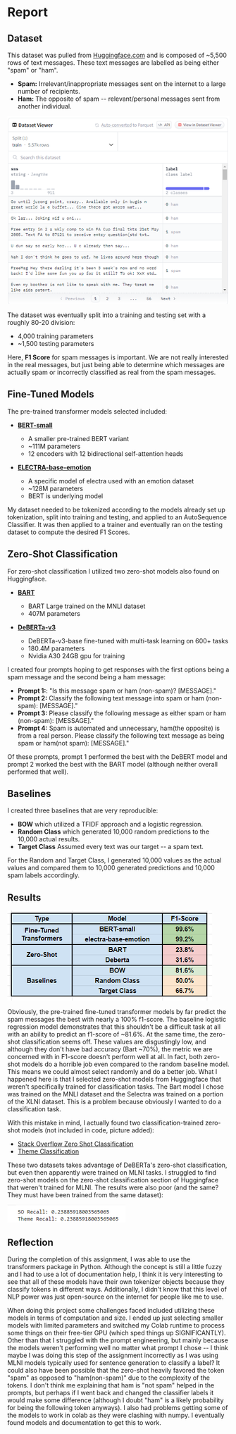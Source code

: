 # Report

## Dataset
This dataset was pulled from [Huggingface.com](https://huggingface.co/datasets/sms_spam) and is composed of ~5,500 rows of text messages. These text messages are labelled as being either "spam" or "ham".
* **Spam:** Irrelevant/inappropriate messages sent on the internet to a large number of recipients.
* **Ham:** The opposite of spam -- relevant/personal messages sent from another individual.

![Dataset](images/sms_spam_dataset.png)

The dataset was eventually split into a training and testing set with a roughly 80-20 division:
* 4,000 training parameters
* ~1,500 testing parameters

Here, **F1 Score** for spam messages is important. We are not really interested in the real messages, but just being able to determine which messages are actually spam or incorrectly classified as real from the spam messages. 

## Fine-Tuned Models
The pre-trained transformer models selected included: 
* [**BERT-small**](https://huggingface.co/prajjwal1/bert-small)
  * A smaller pre-trained BERT variant
  * ~111M parameters
  * 12 encoders with 12 bidirectional self-attention heads
    
* [**ELECTRA-base-emotion**](https://huggingface.co/bhadresh-savani/electra-base-emotion)
  * A specific model of electra used with an emotion dataset
  * ~128M parameters
  * BERT is underlying model

My dataset needed to be tokenized according to the models already set up tokenization, split into training and testing, and applied to an AutoSequence Classifier. It was then applied to a trainer and eventually ran on the testing dataset to compute the desired F1 Scores.

## Zero-Shot Classification
For zero-shot classification I utilized two zero-shot models also found on Huggingface.

* [**BART**](https://huggingface.co/docs/transformers/en/model_doc/bart)
  * BART Large trained on the MNLI dataset
  * 407M parameters
    
* [**DeBERTa-v3**](https://huggingface.co/sileod/deberta-v3-base-tasksource-nli)
  * DeBERTa-v3-base fine-tuned with multi-task learning on 600+ tasks
  * 180.4M parameters
  * Nvidia A30 24GB gpu for training

 I created four prompts hoping to get responses with the first options being a spam message and the second being a ham message:

 * **Prompt 1:**: "Is this message spam or ham (non-spam)? [MESSAGE]."
 * **Prompt 2:** Classify the following text message into spam or ham (non-spam): [MESSAGE]."
 * **Prompt 3:** Please classify the following message as either spam or ham (non-spam): [MESSAGE]."
 * **Prompt 4:** Spam is automated and unnecessary, ham(the opposite) is from a real person. Please classify the following text message as being spam or ham(not spam): [MESSAGE]."

Of these prompts, prompt 1 performed the best with the DeBERT model and prompt 2 worked the best with the BART model (although neither overall performed that well).

## Baselines
I created three baselines that are very reproducible:
* **BOW** which utilized a TFIDF approach and a logistic regression.
* **Random Class** which generated 10,000 random predictions to the 10,000 actual results.
* **Target Class** Assumed every text was our target -- a spam text.

For the Random and Target Class, I generated 10,000 values as the actual values and compared them to 10,000 generated predictions and 10,000 spam labels accordingly.

## Results
![Results](images/results.png)

Obviously, the pre-trained fine-tuned transformer models by far predict the spam messages the best with nearly a 100% f1-score. The baseline logistic regression model demonstrates that this shouldn't be a difficult task at all with an ability to predict an f1-score of ~81.6%. At the same time, the zero-shot classification seems off. These values are disgustingly low, and although they don't have bad accuracy (Bart ~70%), the metric we are concerned with in F1-score doesn't perform well at all. In fact, both zero-shot models do a horrible job even compared to the random baseline model. This means we could almost select randomly and do a better job. What I happened here is that I selected zero-shot models from Huggingface that weren't specifically trained for classification tasks. The Bart model I chose was trained on the MNLI dataset and the Selectra was trained on a portion of the XLNI dataset. This is a problem because obviously I wanted to do a classification task. 

With this mistake in mind, I actually found two classification-trained zero-shot models (not included in code, picture added): 
* [Stack Overflow Zero Shot Classification](https://huggingface.co/amaye15/Stack-Overflow-Zero-Shot-Classification)
* [Theme Classification](https://huggingface.co/eleldar/theme-classification)

These two datasets takes advantage of DeBERTa's zero-shot classification, but even then apparently were trained on MLNI tasks. I struggled to find zero-shot models on the zero-shot classification section of Huggingface that weren't trained for MLNI. The results were also poor (and the same? They must have been trained from the same dataset):

![New Results](images/SOandTheme.png)

## Reflection

During the completion of this assignment, I was able to use the transformers package in Python. Although the concept is still a little fuzzy and I had to use a lot of documentation help, I think it is very interesting to see that all of these models have their own tokenizer objects because they classify tokens in different ways. Additionally, I didn't know that this level of NLP power was just open-source on the internet for people like me to use. 

When doing this project some challenges faced included utilizing these models in terms of computation and size. I ended up just selecting smaller models with limited parameters and switched my Colab runtime to process some things on their free-tier GPU (which sped things up SIGNIFICANTLY). Other than that I struggled with the prompt engineering, but mainly because the models weren't performing well no matter what prompt I chose -- I think maybe I was doing this step of the assignment incorrectly as I was using MLNI models typically used for sentence generation to classify a label? It could also have been possible that the zero-shot heavily favored the token "spam" as opposed to "ham(non-spam)" due to the complexity of the tokens. I don't think me explaining that ham is "not spam" helped in the prompts, but perhaps if I went back and changed the classifier labels it would make some difference (although I doubt "ham" is a likely probability for being the following token anyways). I also had problems getting some of the models to work in colab as they were clashing with numpy. I eventually found models and documentation to get this to work. 
